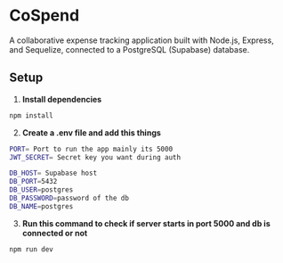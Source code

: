 # CoSpend

A collaborative expense tracking application built with Node.js, Express, and Sequelize, connected to a PostgreSQL (Supabase) database.

## Setup

1. **Install dependencies**

```bash
npm install
```

2. **Create a .env file and add this things**

```bash
PORT= Port to run the app mainly its 5000
JWT_SECRET= Secret key you want during auth

DB_HOST= Supabase host 
DB_PORT=5432
DB_USER=postgres
DB_PASSWORD=password of the db
DB_NAME=postgres
```
3. **Run this command to check if server starts in port 5000 and db is connected or not**

```bash
npm run dev
```
